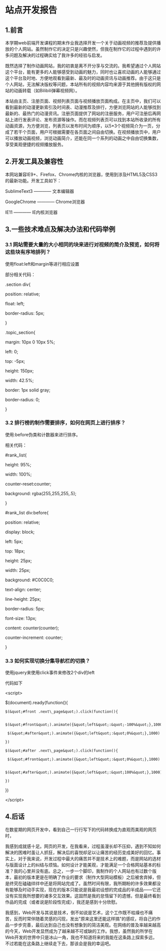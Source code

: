 # 站点开发报告
## 1.前言
 本学期web前端开发课程的期末作业我选择开发一个关于动画视频的推荐及提供播放的个人网站。虽然制作它的决定只是兴趣使然，但我在制作它的过程中遇到的许多问题及解决的过程确实给了我许多的经验与启发。

 既然选择了制作动画网站，我的初衷是离不开分享与交流的。我希望通过个人网站这个平台，能有更多的人能够感受到动画的魅力，同时也让喜欢动画的人能够通过这个平台及时地、方便地观看到最新、最及时的动画资讯与动画推荐。由于这只是个人网站，无法解决版权等问题，本站所有的视频内容均来源于其他拥有版权的网站的动画转载（如Bilibili弹幕视频网）。

 本站由主页、注册页面、视频列表页面与视频播放页面构成。在主页中，我们可以看到最新的动漫更新索引及时间表、动漫推荐及排行，方便浏览网站的人能够找到最新的、最热门的动漫资讯。注册页面提供了网站的注册服务，用户可注册后再网站上进行发表评论、发布资源等操作。而在视频列表页可以找到本站所收录的所有动画资源，为方便浏览，列表页以发布时间为顺序，以5\*3个视频简介为一页，分成了若干个页面，用户可根据需要在各页面之间自由切换。在视频播放页中，用户可以播放动画视频，浏览动画简介，还能在同一个系列的动画之中自由切换集数，享受美观便捷的视频播放服务。
## 2.开发工具及兼容性
 本网站兼容IE9+、Firefox、Chrome内核的浏览器，使用到涉及HTML5及CSS3的最新功能。开发工具如下：

SublimeText3 ———— 文本编辑器

GoogleChrome ———— Chrome浏览器

IE11 ———— IE内核浏览器

## 3.一些技术难点及解决办法和代码举例

### 3.1 网站需要大量的大小相同的块来进行对视频的简介及预览，如何将这些块有序地排列？

使用float:left和margin等进行相应设置

部分相关代码：

.section div{

position: relative;

float: left;

border-radius: 5px;

}

.topic\_section{

margin: 10px 0 10px 5%;

left: 0;

top: -5px;

height: 150px;

width: 42.5%;

border: 1px solid gray;

border-radius: 0;

}

### 3.2 排行榜的制作需要排序，如何在网页上进行排序？

使用:before伪类和计数器来进行排序。

相关代码：

#rank\_list{

 height: 95%;

 width: 100%;

 counter-reset:counter;

 background: rgba(255,255,255,.5);

}

#rank\_list div:before{

 position: relative;

 display: block;

 left: 5px;

 top: 18px;

 height: 25px;

 width: 25px;

 background: #C0C0C0;

 text-align: center;

 line-height: 25px;

 border-radius: 5px;

 font-size: 13px;

 content: counter(counter);

 counter-increment: counter;

}

### 3.3 如何实现切换分集导航栏的切换？

使用jquery来使用click事件来修改2个div的left

代码如下

  &lt;script&gt;

   $(document).ready(function(){

    $(&quot;#front .next\_page&quot;).click(function(){

     $(&quot;#front&quot;).animate({&quot;left&quot;:&quot;-100%&quot;},1000)

     $(&quot;#after&quot;).animate({&quot;left&quot;:&quot;0%&quot;},1000)

    })

    $(&quot;#after .next\_page&quot;).click(function(){

     $(&quot;#front&quot;).animate({&quot;left&quot;:&quot;0%&quot;},1000)

     $(&quot;#after&quot;).animate({&quot;left&quot;:&quot;100%&quot;},1000)

    })

   })

  &lt;/script&gt;

## 4.后话

在数星期的网页开发中，看到自己一行行写下的代码转换成为直观而美观的网页时，

我感到成就感十足。网页的开发，在我看来，过程虽漫长却不压抑，遇到不知如何解决的困难时虽让人抓狂，解决后的喜悦却足以让痛苦的经历变成美好的回忆。事实上，对于我来说，开发过程中最大的痛苦并不是技术上的难题，而是网站的选材与版面设计上的纠结与烦恼。如何设计才能美观，才能满足一个合格网站基本的标准？我的心里并没有底。总之，一步一个脚印，我制作的个人网站也有过数个版本，最初的版本更是在明确了作业的要求（制作大型网站模板）之后被舍弃掉，但是终究在磕磕绊绊中还是将网站完成了。虽然时间有限，我所期盼的许多效果都没有能够及时动手实现，现在的版本只能说是我最初设想的完成品的半成品——它还没有实现我所想要的诸多交互效果。这固然是我的怠惰留下的遗憾，但是最终看到作品的完成（或者说是阶段性完成），我还是感到十分欣慰。

我感到，Web开发与其说是技术，倒不如说是艺术，这个工作既不枯燥也不痛苦，反而时常伴随着灵感的闪现，发出&quot;原来这里还能这样搞&quot;的感叹，将自己的作品一步步完善，最后达到自己也没有想象到的简洁美观。在网络的普及率越来越高的今天，Web开发显然成为了越来越不可或缺的工作。我想，虽然我的所学在Web开发的世界中只是冰山一角，我也不知道将来的我能在这条路上探索多远，不过若能在这条路上继续走下去，那该会是我的幸运吧。
